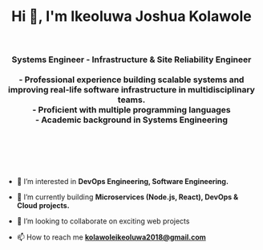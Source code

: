 <h1 align="center">Hi 👋, I'm Ikeoluwa Joshua Kolawole</h1>
<br>
<h3 align="center">
    Systems Engineer -  Infrastructure & Site Reliability Engineer  
    <br>
    <br>
    - Professional experience building scalable systems and improving real-life software infrastructure in multidisciplinary teams. 
    <br>
    - Proficient with multiple programming languages
    <br>
    - Academic background in Systems Engineering
    <br>
    <br>
    <br>
</h3>
<br>
<br>

- 🔭 I’m interested in **DevOps Engineering, Software Engineering.**

- 🌱 I’m currently building **Microservices (Node.js, React), DevOps & Cloud projects.**

- 👯 I’m looking to collaborate on exciting web projects

- 📫 How to reach me **kolawoleikeoluwa2018@gmail.com**
<br>
